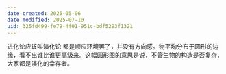 ```yaml
---
date created: 2025-05-06
date modified: 2025-07-10
uid: 325fd499-fe79-4f01-951c-bdf5293f1321
---
```


进化论应该叫演化论 都是顺应环境罢了，并没有方向感。物平均分布于圆形的边缘，看不出谁比谁更高级来。这幅圆形图的意思是说，不管生物的构造是否复杂，大家都是演化的幸存者。
